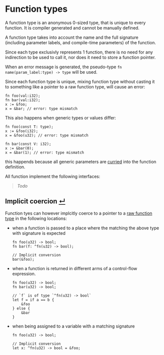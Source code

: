 # Function types

A function type is an anonymous 0-sized type, that is unique to every function.
It is compiler generated and cannot be manually defined.

A function type takes into account the name and the full signature (including parameter labels, and compile-time parameters) of the function.

Since each type exclusivly represents 1 function, there is no need for any indirection to be used to call it, nor does it need to store a function pointer.

When an error message is generated, the pseudo-type `fn name(param_label:type) -> type` will be used.


Since each function type is unique, mixing function type without casting it to something like a pointer to a raw function type, will cause an error:
```
fn foo(val:i32);
fn bar(val:i32);
x := &foo;
x = &bar; // error: type mismatch
```

This also happens when generic types or values differ:
```
fn foo(const T: type);
x := &foo(i32);
x = &foo(u32); // error: type mismatch

fn bar(const V: i32);
x := &bar(0);
x = &bar(1); // error: type mismatch
```
this happends because all generic parameters are [curried] into the function definition.

All function implement the following interfaces:
> _Todo_

## Implicit coercion [↵](#function-types)

Function tyes can however implcitly coerce to a pointer to a [raw function type] in the following locations:
- when a function is passed to a place where the matching the above type with signature is expected
  ```
  fn foo(u32) -> bool;
  fn bar(f: ^fn(u32) -> bool);
  
  // Implicit conversion
  bar(&foo);
  ```
- when a function is returned in different arms of a control-flow expression.
  ```
  fn foo(u32) -> bool;
  fn bar(u32) -> bool;
  
  // `f` is of type `^fn(u32) -> bool`
  let f = if a == b {
      &foo
  } else {
      &bar
  }
  ```
- when being assigned to a variable with a matching signature
  ```
  fn foo(u32) -> bool;
  
  // Implicit conversion
  let x: ^fn(u32) -> bool = &foo;
  ```




[raw function type]: ./raw-function-types.md
[curried]:           #function-types "Todo: Link to function currying"